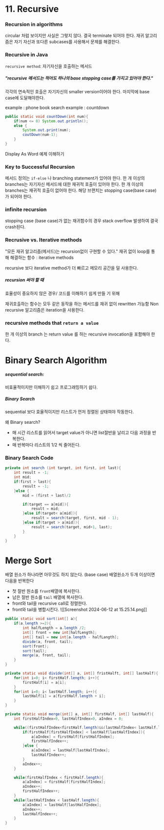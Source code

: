 # 11. Recursive
### Recursion in algorithms
circular 처럼 보이지만 사실은 그렇지 않다.
결국 terminate 되어야 한다. 
재귀 알고리즘은 자기 자신과 또다른 subcases를 사용해서 문제를 해결한다.

### Recursive in Java
`recursive method`: 자기자신을 호출하는 메서드

##### "recursive 메서드는 적어도 하나의 base stopping case를 가지고 있어야 한다."

각각의 연속적인 호출은 자기자신의 smaller version이어야 한다. 
마지막에 base case에 도달해야한다.

example : phone book search
example : countdown
```java
public static void countDown(int num){
	if(num <= 0) System.out.println();
	else {
		System.out.print(num);
		coutDown(num-1);
	}
}
```

Display As Word 예제 이해하기

### Key to Successful Recursion

메서드 정의는 `if-else` 나 branching statement가 있어야 한다.
한 개 이상의 branches는 자기자신 메서드에 대한 재귀적 호출이 있어야 한다.
한 개 이상의 branches는 재귀적 호출이 없어야 한다. 해당 브랜치는 stopping case(base case)가 되어야 한다.

### infinite recursion
stopping case (base case)가 없는 재귀함수의 경우
stack overflow 발생하여 결국 crash된다.

### Recrusive vs. Iterative methods
"모든 재귀 알고리즘(메서드)는 recursion없이 구현할 수 있다."
재귀 없이 loop를 통해 해결하는 함수 : iterative methods

recursive 보다 iterative method가 더 빠르고 메모리 공간을 덜 사용한다.

##### recursion 써야 할 때
효율성이 중요하지 않은 경우/ 
코드를 이해하기 쉽게 만들 기 위해 

재귀호출하는 함수는 모두 같은 동작을 하는 메서드를 재귀 없이 rewritten 가능함
Non recursive 알고리즘은 iteration을 사용한다.

### recursive methods that `return a value`
한 개 이상의 branch 는 return value 를 하는 recursive invocation을 포함해야 한다. 


# Binary Search Algorithm

##### sequential search:
비효율적이지만 이해하기 쉽고 프로그래밍하기 쉽다.

##### Binary Search
sequential 보다 효율적이지만 리스트가 먼저 정렬된 상태여야 작동한다.

왜 Binary search?
- 매 시간 리스트를 읽어서 target value가 아니면 list절반을 날리고 다음 과정을 반복한다.
- 매 반복마다 리스트의 1/2 씩 줄어든다.

### Binary Search Code
```java
private int search (int target, int first, int last){
	int result = -1;
	int mid;
	if(first > last){
		result = -1;
	}else {
		mid = (first + last)/2

		if(target == a[mid]){
			result = mid;
		}else if(target< a[mid]){
			result = search(target, first, mid - 1);
		}else if(target > a[mid]){
			result = search(target, mid+1, last);
		}
	}
}
```

# Merge Sort
배열 원소가 하나라면 아무것도 하지 않는다. (base case)
배열원소가 두개 이상이면 다음을 반복한다
+ 첫 절반 원소를 `front`배열에 복사한다.
+ 남은 절반 원소를 `tail` 배열에 복사한다.
+ front와 tail을 recursive call로 정렬한다.
+ front와 tail을 병합시킨다.
![[Screenshot 2024-06-12 at 15.25.14.png]]
```java
public static void sort(int[] a){
	if(a.length >=2){
		int halfLength = a.length /2;
		int[] front = new int[halfLength];
		int[] tail = new int[a.length - halfLangth];
		divide(a, front, tail);
		sort(front);
		sort(tail);
		merge(a, front, tail);
	}
}

private static void divide(int[] a, int[] fristHalft, int[] lastHalf){
	for(int i=0; i< firstHalf.length; i++){
		firstHalf[i] = a[i];
	}
	for(int i=0; i< lastHalf.length; i++){
		lastHalf[i] = a[firstHalf.length + i];
	}
}

private static void merge(int[] a, int[] firstHalf, int[] lastHalf){
	int firstHalfIndex=0, lastHalfIndex=0, aIndex = 0;

	while((firstHalfIndex<firstHalf.length)&&(lastHalfIndex< lastHalf.length)){
		if(firstHalf[firstHalfIndex] < lastHalf[lastHalfIndex]){
			a[aIndex] = firstHalf[firstHalfIndex];
			firstHalfIndex++;
		}else {
			a[aIndex] = lastHalf[lastHalfIndex];
			lastHalfIndex++;
		}
		aIndex++;
	}

	while(firstHalfIndex < firstHalf.length){
		a[aIndex] = firstHalf[firstHalfIndex];
		aIndex++;
		firstHalfIndex++;
	}
	while(lastHalfIndex < lastHalf.length){
		a[aIndex] = lastHalf[lastHalfIndex];
		aIndex++;
		lastHalfIndex++;
	}
}
```